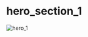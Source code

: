 # hero_section_1

![hero_1](https://user-images.githubusercontent.com/30311763/104121106-eabb2b00-5361-11eb-81de-ad10159d06e6.jpg)
